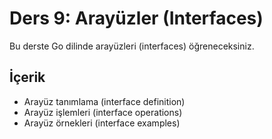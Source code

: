 # Ders 9: Arayüzler (Interfaces)

Bu derste Go dilinde arayüzleri (interfaces) öğreneceksiniz.

## İçerik

- Arayüz tanımlama (interface definition)
- Arayüz işlemleri (interface operations)
- Arayüz örnekleri (interface examples)
